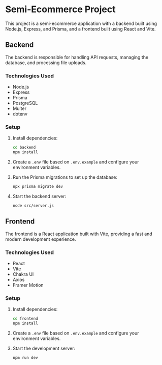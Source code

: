 # Semi-Ecommerce Project

This project is a semi-ecommerce application with a backend built using Node.js, Express, and Prisma, and a frontend built using React and Vite.

## Backend

The backend is responsible for handling API requests, managing the database, and processing file uploads.

### Technologies Used

- Node.js
- Express
- Prisma
- PostgreSQL
- Multer
- dotenv

### Setup

1. Install dependencies:
    ```sh
    cd backend
    npm install
    ```

2. Create a `.env` file based on `.env.example` and configure your environment variables.

3. Run the Prisma migrations to set up the database:
    ```sh
    npx prisma migrate dev
    ```

4. Start the backend server:
    ```sh
    node src/server.js
    ```

## Frontend

The frontend is a React application built with Vite, providing a fast and modern development experience.

### Technologies Used

- React
- Vite
- Chakra UI
- Axios
- Framer Motion

### Setup

1. Install dependencies:
    ```sh
    cd frontend
    npm install
    ```

2. Create a `.env` file based on `.env.example` and configure your environment variables.

3. Start the development server:
    ```sh
    npm run dev
    ```
